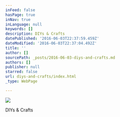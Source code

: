 ```yaml
---
inFeed: false
hasPage: true
inNav: true
inLanguage: null
keywords: []
description: DIYs & Crafts
datePublished: '2016-06-03T22:37:59.459Z'
dateModified: '2016-06-03T22:37:04.492Z'
title: ''
author: []
sourcePath: _posts/2016-06-03-diys-and-crafts.md
authors: []
publisher: null
starred: false
url: diys-and-crafts/index.html
_type: WebPage

---
```

![](https://the-grid-user-content.s3-us-west-2.amazonaws.com/e8b1a58c-73bf-44d4-92b4-eb6dde9cf691.jpg)

DIYs & Crafts